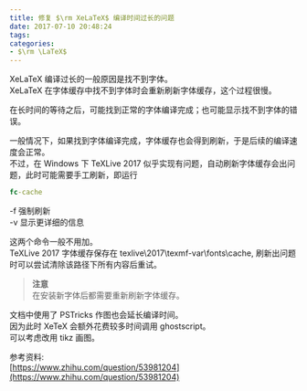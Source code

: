 ```yaml
---
title: 修复 $\rm XeLaTeX$ 编译时间过长的问题
date: 2017-07-10 20:48:24
tags:
categories: 
- $\rm \LaTeX$
---
```


XeLaTeX 编译过长的一般原因是找不到字体。\
XeLaTeX 在字体缓存中找不到字体时会重新刷新字体缓存，这个过程很慢。

在长时间的等待之后，可能找到正常的字体编译完成；也可能显示找不到字体的错误。

一般情况下，如果找到字体编译完成，字体缓存也会得到刷新，于是后续的编译速度会正常。\
不过，在 Windows 下 TeXLive 2017 似乎实现有问题，自动刷新字体缓存会出问题，此时可能需要手工刷新，即运行

```bat
fc-cache
```

-f 强制刷新\
-v 显示更详细的信息

这两个命令一般不用加。\
TeXLive 2017 字体缓存保存在 texlive\2017\texmf-var\fonts\cache, 刷新出问题时可以尝试清除该路径下所有内容后重试。

>**注意**\
>在安装新字体后都需要重新刷新字体缓存。

文档中使用了 PSTricks 作图也会延长编译时间。\
因为此时 XeTeX 会额外花费较多时间调用 ghostscript。\
可以考虑改用 tikz 画图。

参考资料:\
[https://www.zhihu.com/question/53981204](https://www.zhihu.com/question/53981204)
